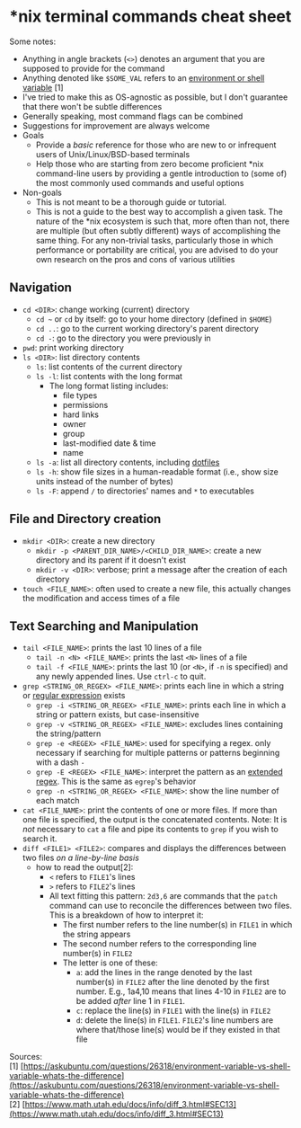 # *nix terminal commands cheat sheet

Some notes:

  - Anything in angle brackets (`<>`) denotes an argument that you are supposed to provide for the command
  - Anything denoted like `$SOME_VAL` refers to an [environment or shell variable](https://askubuntu.com/questions/26318/environment-variable-vs-shell-variable-whats-the-difference) \[1\]
  - I've tried to make this as OS-agnostic as possible, but I don't guarantee that there won't be subtle differences
  - Generally speaking, most command flags can be combined
  - Suggestions for improvement are always welcome
  - Goals
    - Provide a _basic_ reference for those who are new to or infrequent users of Unix/Linux/BSD-based terminals
    - Help those who are starting from zero become proficient *nix command-line users by providing a gentle introduction to (some of) the most commonly used commands and useful options 
  - Non-goals
    - This is not meant to be a thorough guide or tutorial.
    - This is not a guide to the best way to accomplish a given task. The nature of the *nix ecosystem is such that, more often than not, there are multiple (but often subtly different) ways of accomplishing the same thing. For any non-trivial tasks, particularly those in which performance or portability are critical, you are advised to do your own research on the pros and cons of various utilities

## Navigation

- `cd <DIR>`: change working (current) directory
  - `cd ~` or `cd` by itself: go to your home directory (defined in `$HOME`)
  - `cd ..`: go to the current working directory's parent directory
  - `cd -`: go to the directory you were previously in
- `pwd`: print working directory
- `ls <DIR>`: list directory contents
  - `ls`: list contents of the current directory
  - `ls -l`: list contents with the long format
    - The long format listing includes:
      - file types
      - permissions
      - hard links
      - owner
      - group
      - last-modified date & time
      - name
  - `ls -a`: list all directory contents, including [dotfiles](https://www.freecodecamp.org/news/dotfiles-what-is-a-dot-file-and-how-to-create-it-in-mac-and-linux/)
  - `ls -h`: show file sizes in a human-readable format (i.e., show size units instead of the number of bytes)
  - `ls -F`: append `/` to directories' names and `*` to executables

## File and Directory creation

  - `mkdir <DIR>`: create a new directory
    - `mkdir -p <PARENT_DIR_NAME>/<CHILD_DIR_NAME>`: create a new directory and its parent if it doesn't exist
    - `mkdir -v <DIR>`: verbose; print a message after the creation of each directory
  - `touch <FILE_NAME>`: often used to create a new file, this actually changes the modification and access times of a file

## Text Searching and Manipulation

  - `tail <FILE_NAME>`: prints the last 10 lines of a file
    - `tail -n <N> <FILE_NAME>`: prints the last `<N>` lines of a file
    - `tail -f <FILE_NAME>`: prints the last 10 (or `<N>`, if `-n` is specified) and any newly appended lines. Use `ctrl-c` to quit.
  - `grep <STRING_OR_REGEX> <FILE_NAME>`: prints each line in which a string or [regular expression](https://en.wikipedia.org/wiki/Regular_expression) exists
    - `grep -i <STRING_OR_REGEX> <FILE_NAME>`: prints each line in which a string or pattern exists, but case-insensitive
    - `grep -v <STRING_OR_REGEX> <FILE_NAME>`: excludes lines containing the string/pattern
    - `grep -e <REGEX> <FILE_NAME>`: used for specifying a regex. only necessary if searching for multiple patterns or patterns beginning with a dash `-`
    - `grep -E <REGEX> <FILE_NAME>`: interpret the pattern as an [extended regex](https://en.wikibooks.org/wiki/Regular_Expressions/POSIX-Extended_Regular_Expressions). This is the same as `egrep`'s behavior
    - `grep -n <STRING_OR_REGEX> <FILE_NAME>`: show the line number of each match
  - `cat <FILE_NAME>`: print the contents of one or more files. If more than one file is specified, the output is the concatenated contents. Note: It is _not_ necessary to `cat` a file and pipe its contents to `grep` if you wish to search it.
  - `diff <FILE1> <FILE2>`: compares and displays the differences between two files _on a line-by-line basis_
    - how to read the output\[2\]:
      - `<` refers to `FILE1`'s lines
      - `>` refers to `FILE2`'s lines
      - All text fitting this pattern: `2d3,6` are commands that the `patch` command can use to reconcile the differences between two files. This is a breakdown of how to interpret it:
        - The first number refers to the line number(s) in `FILE1` in which the string appears
        - The second number refers to the corresponding line number(s) in `FILE2`
        - The letter is one of these:
          - `a`: add the lines in the range denoted by the last number(s) in `FILE2` after the line denoted by the first number. E.g., 1a4,10 means that lines 4-10 in `FILE2` are to be added _after_ line 1 in `FILE1`.
          - `c`: replace the line(s) in `FILE1` with the line(s) in `FILE2`
          - `d`: delete the line(s) in `FILE1`. `FILE2`'s line numbers are where that/those line(s) would be if they existed in that file


Sources:
\
\[1\] [https://askubuntu.com/questions/26318/environment-variable-vs-shell-variable-whats-the-difference](https://askubuntu.com/questions/26318/environment-variable-vs-shell-variable-whats-the-difference)
\
\[2\] [https://www.math.utah.edu/docs/info/diff_3.html#SEC13](https://www.math.utah.edu/docs/info/diff_3.html#SEC13)